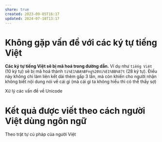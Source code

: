 ```yaml
---
share: true
created: 2023-09-05T16:17
updated: 2024-07-18T13:17
---
```

# Không gặp vấn đề với các ký tự tiếng Việt 

**Các ký tự tiếng Việt sẽ bị mã hoá trong đường dẫn.** Ví dụ như `tiếng Việt` (10 ký tự) sẽ bị mã hoá thành `ti%E1%BA%BFng%20Vi%E1%BB%87t` (28 ký tự). Điều này không chỉ làm liên kết dài thêm gấp 3 lần, mà còn khiến cho người nhận không biết nội dung nói về cái gì (mà cái gì ta không hiểu thì có thể thấy sợ) 

Xử lý các vấn đề về Unicode
# Kết quả được viết theo cách người Việt dùng ngôn ngữ

Theo trật tự cú pháp của người Việt